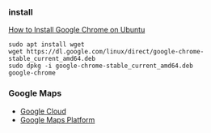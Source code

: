 ### install 
[How to Install Google Chrome on Ubuntu](https://operavps.com/docs/install-google-chrome-on-ubuntu/)
```
sudo apt install wget
wget https://dl.google.com/linux/direct/google-chrome-stable_current_amd64.deb
sudo dpkg -i google-chrome-stable_current_amd64.deb
google-chrome
```

### Google Maps
- [Google Cloud](https://console.cloud.google.com/home/dashboard)
- [Google Maps Platform](https://developers.google.com/maps/documentation) 